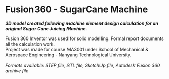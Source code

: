 # Fusion360 - SugarCane Machine


___3D model created following machine element design calculation for an original Sugar Cane Juicing Machine.___

Fusion 360 Inventor was used for solid modelling. Formal report documents all the calculation work. \
Project was made for course MA3001 under School of Mechanical &amp; Aerospace Engineering - Nanyang Technological University.\
\
*Formats available: STEP file, STL file, SketchUp file, Autodesk Fusion 360 archive file*
